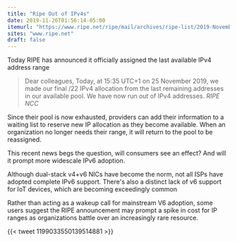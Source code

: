 ```yaml
---
title: "Ripe Out of IPv4s"
date: 2019-11-26T01:56:14-05:00
itemurl: "https://www.ripe.net/ripe/mail/archives/ripe-list/2019-November/001712.html"
sites: "www.ripe.net"
draft: false
---
```

Today RIPE has announced it officially assigned the last available IPv4 address range

> Dear colleagues,
> Today, at 15:35 UTC+1 on 25 November 2019, we made our final /22 IPv4 allocation from the last remaining addresses in our available pool. We have now run out of IPv4 addresses. 
> <cite>RIPE NCC</cite>

Since their pool is now exhausted, providers can add their information to a waiting list to reserve new IP allocation as they become available. When an organization no longer needs their range, it will return to the pool to be reassigned.

This recent news begs the question, will consumers see an effect? And will it prompt more widescale IPv6 adoption.

Although dual-stack v4+v6 NICs have become the norm, not all ISPs have adopted complete IPv6 support. There's also a distinct lack of v6 support for IoT devices, which are becoming exceedingly common

Rather than acting as a wakeup call for mainstream V6 adoption, some users suggest the RIPE announcement may prompt a spike in cost for IP ranges as organizations battle over an increasingly rare resource.

{{< tweet 1199033550139514881 >}}
